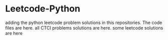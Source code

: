 # Leetcode-Python
adding the python leetcode problem solutions in this repositories. 
The code files are here.
all CTCI problems solutions are here.
some leetcode solutions are here




































































































































































































































































































































































































































































































































































































































































































































































































































































































































































































































































































































































